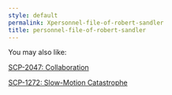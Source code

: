```yaml
---
style: default
permalink: Xpersonnel-file-of-robert-sandler
title: personnel-file-of-robert-sandler
---
```

You may also like:

[SCP-2047: Collaboration](http://scp-wiki.net/scp-2047)

[SCP-1272: Slow-Motion Catastrophe](http://scp-wiki.net/scp-1272)

